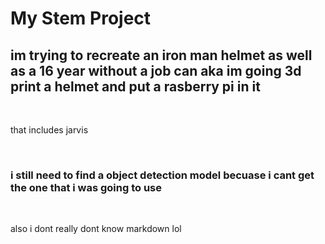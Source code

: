 # My Stem Project


## im trying to recreate an iron man helmet as well as a 16 year without a job can aka im going 3d print a helmet and put a rasberry pi in it

<br>

that includes jarvis 

<br>


### i still need to find a object detection model becuase i cant get the one that i was going to use

<br>

also i dont really dont know markdown lol 